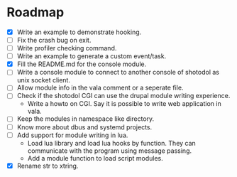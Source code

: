 Roadmap
========

- [x] Write an example to demonstrate hooking.
- [ ] Fix the crash bug on exit.
- [ ] Write profiler checking command.
- [ ] Write an example to generate a custom event/task.
- [x] Fill the README.md for the console module.
- [ ] Write a console module to connect to another console of shotodol as unix socket client.
- [ ] Allow module info in the vala comment or a seperate file.
- [ ] Check if the shotodol CGI can use the drupal module writing experience.
	- Write a howto on CGI. Say it is possible to write web application in vala.
- [ ] Keep the modules in namespace like directory.
- [ ] Know more about dbus and systemd projects.
- [ ] Add support for module writing in lua. 
	- Load lua library and load lua hooks by function. They can communicate with the program using message passing.
	- Add a module function to load script modules.
- [x] Rename str to xtring.
